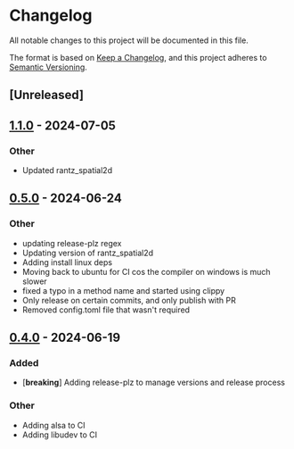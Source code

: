 # Changelog
All notable changes to this project will be documented in this file.

The format is based on [Keep a Changelog](https://keepachangelog.com/en/1.0.0/),
and this project adheres to [Semantic Versioning](https://semver.org/spec/v2.0.0.html).

## [Unreleased]

## [1.1.0](https://github.com/BobG1983/rantz_camera2d/compare/v1.0.0...v1.1.0) - 2024-07-05

### Other
- Updated rantz_spatial2d

## [0.5.0](https://github.com/BobG1983/rantz_camera2d/compare/v0.4.0...v0.5.0) - 2024-06-24

### Other
- updating release-plz regex
- Updating version of rantz_spatial2d
- Adding install linux deps
- Moving back to ubuntu for CI cos the compiler on windows is much slower
- fixed a typo in a method name and started using clippy
- Only release on certain commits, and only publish with PR
- Removed config.toml file that wasn't required

## [0.4.0](https://github.com/BobG1983/rantz_camera2d/compare/v0.3.10...v0.4.0) - 2024-06-19

### Added
- [**breaking**] Adding release-plz to manage versions and release process

### Other
- Adding alsa to CI
- Adding libudev to CI


